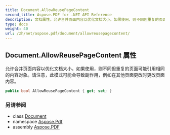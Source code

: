 ```yaml
---
title: Document.AllowReusePageContent
second_title: Aspose.PDF for .NET API Reference
description: 文档属性。允许合并页面内容以优化文档大小。如果使用，则不同但重复的页面可能引用相同的内容对象。请注意，此模式可能会导致副作用，例如在其他页面更改时更改页面内容。
type: docs
weight: 40
url: /zh/net/aspose.pdf/document/allowreusepagecontent/
---
```

## Document.AllowReusePageContent 属性

允许合并页面内容以优化文档大小。如果使用，则不同但重复的页面可能引用相同的内容对象。请注意，此模式可能会导致副作用，例如在其他页面更改时更改页面内容。

```csharp
public bool AllowReusePageContent { get; set; }
```

### 另请参阅

* class [Document](../)
* namespace [Aspose.Pdf](../../../aspose.pdf/)
* assembly [Aspose.PDF](../../../)